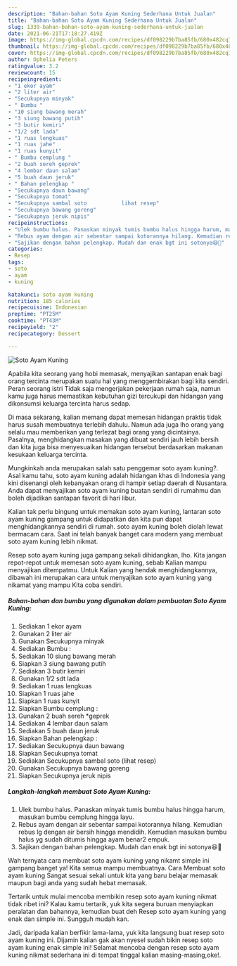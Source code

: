 ```yaml
---
description: "Bahan-bahan Soto Ayam Kuning Sederhana Untuk Jualan"
title: "Bahan-bahan Soto Ayam Kuning Sederhana Untuk Jualan"
slug: 1339-bahan-bahan-soto-ayam-kuning-sederhana-untuk-jualan
date: 2021-06-21T17:18:27.419Z
image: https://img-global.cpcdn.com/recipes/df098229b7ba85fb/680x482cq70/soto-ayam-kuning-foto-resep-utama.jpg
thumbnail: https://img-global.cpcdn.com/recipes/df098229b7ba85fb/680x482cq70/soto-ayam-kuning-foto-resep-utama.jpg
cover: https://img-global.cpcdn.com/recipes/df098229b7ba85fb/680x482cq70/soto-ayam-kuning-foto-resep-utama.jpg
author: Ophelia Peters
ratingvalue: 3.2
reviewcount: 15
recipeingredient:
- "1 ekor ayam"
- "2 liter air"
- "Secukupnya minyak"
- " Bumbu "
- "10 siung bawang merah"
- "3 siung bawang putih"
- "3 butir kemiri"
- "1/2 sdt lada"
- "1 ruas lengkuas"
- "1 ruas jahe"
- "1 ruas kunyit"
- " Bumbu cemplung "
- "2 buah sereh geprek"
- "4 lembar daun salam"
- "5 buah daun jeruk"
- " Bahan pelengkap "
- "Secukupnya daun bawang"
- "Secukupnya tomat"
- "Secukupnya sambal soto           lihat resep"
- "Secukupnya bawang goreng"
- "Secukupnya jeruk nipis"
recipeinstructions:
- "Ulek bumbu halus. Panaskan minyak tumis bumbu halus hingga harum, masukan bumbu cemplung hingga layu."
- "Rebus ayam dengan air sebentar sampai kotorannya hilang. Kemudian rebus lg dengan air bersih hingga mendidih. Kemudian masukan bumbu halus yg sudah ditumis hingga ayam benar2 empuk."
- "Sajikan dengan bahan pelengkap. Mudah dan enak bgt ini sotonya😆🥰"
categories:
- Resep
tags:
- soto
- ayam
- kuning

katakunci: soto ayam kuning 
nutrition: 185 calories
recipecuisine: Indonesian
preptime: "PT25M"
cooktime: "PT43M"
recipeyield: "2"
recipecategory: Dessert

---
```



![Soto Ayam Kuning](https://img-global.cpcdn.com/recipes/df098229b7ba85fb/680x482cq70/soto-ayam-kuning-foto-resep-utama.jpg)

Apabila kita seorang yang hobi memasak, menyajikan santapan enak bagi orang tercinta merupakan suatu hal yang menggembirakan bagi kita sendiri. Peran seorang istri Tidak saja mengerjakan pekerjaan rumah saja, namun kamu juga harus memastikan kebutuhan gizi tercukupi dan hidangan yang dikonsumsi keluarga tercinta harus sedap.

Di masa  sekarang, kalian memang dapat memesan hidangan praktis tidak harus susah membuatnya terlebih dahulu. Namun ada juga lho orang yang selalu mau memberikan yang terlezat bagi orang yang dicintainya. Pasalnya, menghidangkan masakan yang dibuat sendiri jauh lebih bersih dan kita juga bisa menyesuaikan hidangan tersebut berdasarkan makanan kesukaan keluarga tercinta. 



Mungkinkah anda merupakan salah satu penggemar soto ayam kuning?. Asal kamu tahu, soto ayam kuning adalah hidangan khas di Indonesia yang kini disenangi oleh kebanyakan orang di hampir setiap daerah di Nusantara. Anda dapat menyajikan soto ayam kuning buatan sendiri di rumahmu dan boleh dijadikan santapan favorit di hari libur.

Kalian tak perlu bingung untuk memakan soto ayam kuning, lantaran soto ayam kuning gampang untuk didapatkan dan kita pun dapat menghidangkannya sendiri di rumah. soto ayam kuning boleh diolah lewat bermacam cara. Saat ini telah banyak banget cara modern yang membuat soto ayam kuning lebih nikmat.

Resep soto ayam kuning juga gampang sekali dihidangkan, lho. Kita jangan repot-repot untuk memesan soto ayam kuning, sebab Kalian mampu menyajikan ditempatmu. Untuk Kalian yang hendak menghidangkannya, dibawah ini merupakan cara untuk menyajikan soto ayam kuning yang nikamat yang mampu Kita coba sendiri.

<!--inarticleads1-->

##### Bahan-bahan dan bumbu yang digunakan dalam pembuatan Soto Ayam Kuning:

1. Sediakan 1 ekor ayam
1. Gunakan 2 liter air
1. Gunakan Secukupnya minyak
1. Sediakan  Bumbu :
1. Sediakan 10 siung bawang merah
1. Siapkan 3 siung bawang putih
1. Sediakan 3 butir kemiri
1. Gunakan 1/2 sdt lada
1. Sediakan 1 ruas lengkuas
1. Siapkan 1 ruas jahe
1. Siapkan 1 ruas kunyit
1. Siapkan  Bumbu cemplung :
1. Gunakan 2 buah sereh *geprek
1. Sediakan 4 lembar daun salam
1. Sediakan 5 buah daun jeruk
1. Siapkan  Bahan pelengkap :
1. Sediakan Secukupnya daun bawang
1. Siapkan Secukupnya tomat
1. Sediakan Secukupnya sambal soto           (lihat resep)
1. Gunakan Secukupnya bawang goreng
1. Siapkan Secukupnya jeruk nipis




<!--inarticleads2-->

##### Langkah-langkah membuat Soto Ayam Kuning:

1. Ulek bumbu halus. Panaskan minyak tumis bumbu halus hingga harum, masukan bumbu cemplung hingga layu.
1. Rebus ayam dengan air sebentar sampai kotorannya hilang. Kemudian rebus lg dengan air bersih hingga mendidih. Kemudian masukan bumbu halus yg sudah ditumis hingga ayam benar2 empuk.
1. Sajikan dengan bahan pelengkap. Mudah dan enak bgt ini sotonya😆🥰




Wah ternyata cara membuat soto ayam kuning yang nikamt simple ini gampang banget ya! Kita semua mampu membuatnya. Cara Membuat soto ayam kuning Sangat sesuai sekali untuk kita yang baru belajar memasak maupun bagi anda yang sudah hebat memasak.

Tertarik untuk mulai mencoba membikin resep soto ayam kuning nikmat tidak ribet ini? Kalau kamu tertarik, yuk kita segera buruan menyiapkan peralatan dan bahannya, kemudian buat deh Resep soto ayam kuning yang enak dan simple ini. Sungguh mudah kan. 

Jadi, daripada kalian berfikir lama-lama, yuk kita langsung buat resep soto ayam kuning ini. Dijamin kalian gak akan nyesel sudah bikin resep soto ayam kuning enak simple ini! Selamat mencoba dengan resep soto ayam kuning nikmat sederhana ini di tempat tinggal kalian masing-masing,oke!.

